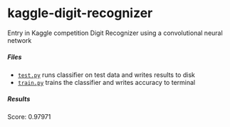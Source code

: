 # kaggle-digit-recognizer
Entry in Kaggle competition Digit Recognizer using a convolutional neural network

##### Files
- [```test.py```](test.py) runs classifier on test data and writes results to disk
- [```train.py```](train.py) trains the classifier and writes accuracy to terminal

##### Results
Score: 0.97971
